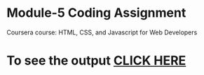 
# Module-5 Coding Assignment

Coursera course: HTML, CSS, and Javascript for Web Developers

# To see the output [CLICK HERE](https://ahmedabdmouleh8.github.io/Module-five/index.html)


